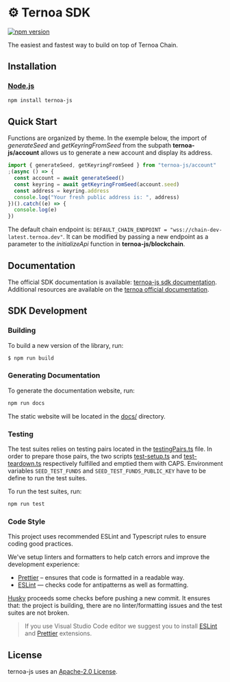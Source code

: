 # ⚙️ Ternoa SDK

[![npm version](https://badge.fury.io/js/ternoa-js.svg)](https://badge.fury.io/js/ternoa-js)

The easiest and fastest way to build on top of Ternoa Chain.

## Installation

### [Node.js](https://nodejs.org/en/download/)

```bash
npm install ternoa-js
```

<!---
Specify the typescript version required
Suggest webpack/vite/react error fixing approach
-->

## Quick Start

Functions are organized by theme. In the exemple below, the import of _generateSeed_ and _getKeyringFromSeed_ from the subpath **ternoa-js/account** allows us to generate a new account and display its address.

```javascript
import { generateSeed, getKeyringFromSeed } from "ternoa-js/account"
;(async () => {
  const account = await generateSeed()
  const keyring = await getKeyringFromSeed(account.seed)
  const address = keyring.address
  console.log("Your fresh public address is: ", address)
})().catch((e) => {
  console.log(e)
})
```

The default chain endpoint is: `DEFAULT_CHAIN_ENDPOINT = "wss://chain-dev-latest.ternoa.dev"`.
It can be modified by passing a new endpoint as a parameter to the _initializeApi_ function in **ternoa-js/blockchain**.

## Documentation

The official SDK documentation is available: [ternoa-js sdk documentation](http://ternoa-js.ternoa.dev). Additional resources are available on the [ternoa official documentation](https://ternoa-doc.netlify.app/).

<!---
### Cookbook examples
-->

## SDK Development

### Building

To build a new version of the library, run:

```bash
$ npm run build
```

### Generating Documentation

To generate the documentation website, run:

```bash
npm run docs
```

The static website will be located in the [docs/](https://github.com/capsule-corp-ternoa/ternoa-js/tree/main/docs) directory.

### Testing

The test suites relies on testing pairs located in the [testingPairs.ts](https://github.com/capsule-corp-ternoa/ternoa-js/blob/main/src/_misc/testingPairs.ts) file. In order to prepare those pairs, the two scripts [test-setup.ts](https://github.com/capsule-corp-ternoa/ternoa-js/blob/main/src/_misc/scripts/test-setup.ts) and [test-teardown.ts](https://github.com/capsule-corp-ternoa/ternoa-js/blob/main/src/_misc/scripts/test-teardown.ts) respectively fulfilled and emptied them with CAPS. Environment variables `SEED_TEST_FUNDS` and `SEED_TEST_FUNDS_PUBLIC_KEY` have to be define to run the test suites.

To run the test suites, run:

```bash
npm run test
```

### Code Style

This project uses recommended ESLint and Typescript rules to ensure coding good practices.

We've setup linters and formatters to help catch errors and improve the development experience:

- [Prettier](https://prettier.io/) – ensures that code is formatted in a readable way.
- [ESLint](https://eslint.org/) — checks code for antipatterns as well as formatting.

[Husky](https://typicode.github.io/husky) proceeds some checks before pushing a new commit. It ensures that: the project is building, there are no linter/formatting issues and the test suites are not broken.

> If you use Visual Studio Code editor we suggest you to install [ESLint](https://marketplace.visualstudio.com/items?itemName=dbaeumer.vscode-eslint) and [Prettier](https://marketplace.visualstudio.com/items?itemName=esbenp.prettier-vscode) extensions.

## License

ternoa-js uses an [Apache-2.0 License](https://github.com/capsule-corp-ternoa/ternoa-js/blob/main/LICENSE).
